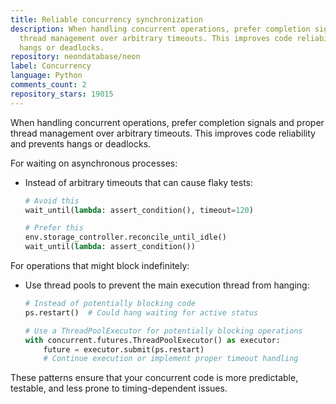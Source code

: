 ```yaml
---
title: Reliable concurrency synchronization
description: When handling concurrent operations, prefer completion signals and proper
  thread management over arbitrary timeouts. This improves code reliability and prevents
  hangs or deadlocks.
repository: neondatabase/neon
label: Concurrency
language: Python
comments_count: 2
repository_stars: 19015
---
```


When handling concurrent operations, prefer completion signals and proper thread management over arbitrary timeouts. This improves code reliability and prevents hangs or deadlocks.

For waiting on asynchronous processes:
- Instead of arbitrary timeouts that can cause flaky tests:
  ```python
  # Avoid this
  wait_until(lambda: assert_condition(), timeout=120)
  
  # Prefer this
  env.storage_controller.reconcile_until_idle()
  wait_until(lambda: assert_condition())
  ```

For operations that might block indefinitely:
- Use thread pools to prevent the main execution thread from hanging:
  ```python
  # Instead of potentially blocking code
  ps.restart()  # Could hang waiting for active status
  
  # Use a ThreadPoolExecutor for potentially blocking operations
  with concurrent.futures.ThreadPoolExecutor() as executor:
      future = executor.submit(ps.restart)
      # Continue execution or implement proper timeout handling
  ```

These patterns ensure that your concurrent code is more predictable, testable, and less prone to timing-dependent issues.